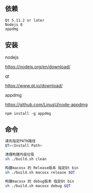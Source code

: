## 依赖
```
Qt 5.11.2 or later
Nodejs 8
appdmg
```

## 安装

nodejs

https://nodejs.org/en/download/

qt

https://www.qt.io/download/

appdmg

https://github.com/LinusU/node-appdmg

```
npm install -g appdmg
```

## 命令
```sh
请先指定PATH路径
QT=<Install Path>

清理构建内容垃圾
sh ./build.sh clean

构建macosx 的 Release版本 指定Qt bin
sh ./build.sh macosx release $QT

构建macosx 的 debug版本 指定Qt bin
sh ./build.sh macosx debug $QT
```
